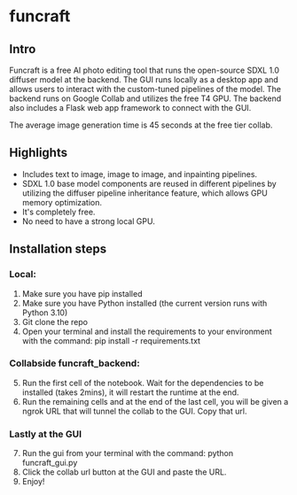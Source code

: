 # funcraft

## Intro
Funcraft is a free AI photo editing tool that runs the open-source SDXL 1.0 diffuser model at the backend. The GUI runs locally as a desktop app and allows users to interact with the custom-tuned pipelines of the model. The backend runs on Google Collab and utilizes the free T4 GPU. The backend also includes a Flask web app framework to connect with the GUI.

The average image generation time is 45 seconds at the free tier collab.

## Highlights
- Includes text to image, image to image, and inpainting pipelines.
- SDXL 1.0 base model components are reused in different pipelines by utilizing the diffuser pipeline inheritance feature, which allows GPU memory optimization.
- It's completely free.
- No need to have a strong local GPU.
  
## Installation steps
### Local:
1. Make sure you have pip installed
2. Make sure you have Python installed (the current version runs with Python 3.10)
3. Git clone the repo
4. Open your terminal and install the requirements to your environment with the command: pip install -r requirements.txt 

### Collabside funcraft_backend:
5. Run the first cell of the notebook. Wait for the dependencies to be installed (takes 2mins), it will restart the runtime at the end.
6. Run the remaining cells and at the end of the last cell, you will be given a ngrok URL that will tunnel the collab to the GUI. Copy that url.

### Lastly at the GUI 
7. Run the gui from your terminal with the command: python funcraft_gui.py
8. Click the collab url button at the GUI and paste the URL.
9. Enjoy!


